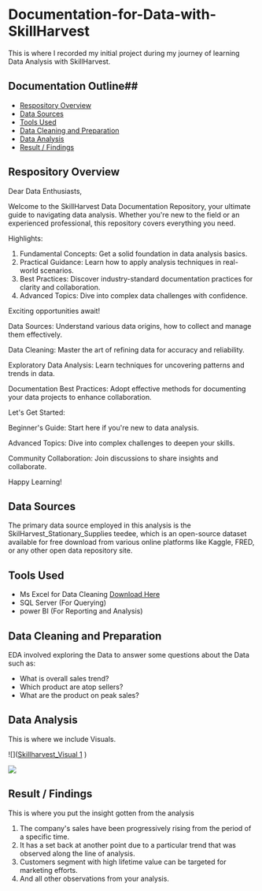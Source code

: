 # Documentation-for-Data-with-SkillHarvest
This is where I recorded my initial project during my journey of learning Data Analysis with SkillHarvest.

## Documentation Outline##

- [Respository Overview](#Respository-Overview)
- [Data Sources](#Data-Sources)
- [Tools Used](#Tools-Used)
- [Data Cleaning and Preparation](#Data-Cleaning-and-Preparation)
- [Data Analysis](#Data-Analysis)
- [Result / Findings](#Result-/-Findings)


## Respository Overview

Dear Data Enthusiasts,

Welcome to the SkillHarvest Data Documentation Repository, your ultimate guide to navigating data analysis. Whether you're new to the field or an experienced professional, this repository covers everything you need.

Highlights:

1. Fundamental Concepts: Get a solid foundation in data analysis basics.
2. Practical Guidance: Learn how to apply analysis techniques in real-world scenarios.
3. Best Practices: Discover industry-standard documentation practices for clarity and collaboration.
4. Advanced Topics: Dive into complex data challenges with confidence.

Exciting opportunities await!

Data Sources: Understand various data origins, how to collect and manage them effectively.

Data Cleaning: Master the art of refining data for accuracy and reliability.

Exploratory Data Analysis: Learn techniques for uncovering patterns and trends in data.

Documentation Best Practices: Adopt effective methods for documenting your data projects to enhance collaboration.

Let's Get Started:

Beginner's Guide: Start here if you're new to data analysis.

Advanced Topics: Dive into complex challenges to deepen your skills.

Community Collaboration: Join discussions to share insights and collaborate.

Happy Learning!

## Data Sources
The primary data source employed in this analysis is the SkilHarvest_Stationary_Supplies teedee, which is an open-source dataset available for free download from various online platforms like Kaggle, FRED, or any other open data repository site.

## Tools Used
- Ms Excel for Data Cleaning [Download Here](https:/www.microsoft.com)
- SQL Server (For Querying)
- power BI (For Reporting and Analysis)

## Data Cleaning and Preparation
EDA involved exploring the Data to answer some questions about the Data such as:
  - What is overall sales trend?
  - Which product are atop sellers?
  - What are the product on peak sales?

## Data Analysis
This is where we include Visuals.

![]([Skillharvest_Visual 1](https://github.com/Hillary0001/Documentation-for-Data-with-SkillHarvest/assets/158294156/9859f094-1d6b-4316-a02c-a492a4e1d1a5)
)

![]([Skilharvest_Visuals_2](https://github.com/Hillary0001/Documentation-for-Data-with-SkillHarvest/assets/158294156/60f858cd-0c4e-4d8b-9d08-7bdbb2a84dc6)
)


## Result / Findings
  This is where you put the insight gotten from the analysis
1. The company's sales have been progressively rising from the period of a specific time.
2. It has a set back at another point due to a particular trend that was observed along the line of analysis.
3. Customers segment with high lifetime value can be targeted for marketing efforts.
4. And all other observations from your analysis.
   
